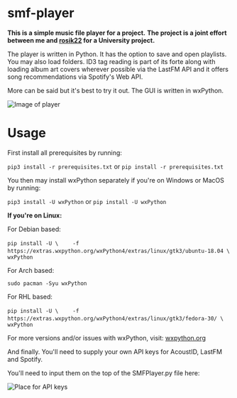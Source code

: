 # smf-player

**This is a simple music file player for a project.**
**The project is a joint effort between me and [rosik22](https://www.github.com/rosik22 "rosik22") for a University project.**

The player is written in Python. It has the option to save and open playlists. You may also load folders.
ID3 tag reading is part of its forte along with loading album art covers wherever possible via the LastFM API and it offers 
song recommendations via Spotify's Web API.

More can be said but it's best to try it out. The GUI is written in wxPython.



![Image of player](https://github.com/roterabe/smf-player/blob/master/example.png)



# Usage

First install all prerequisites by running:

`pip3 install -r prerequisites.txt` or `pip install -r prerequisites.txt`

You then may install wxPython separately if you're on Windows or MacOS by running:

`pip3 install -U wxPython` or `pip install -U wxPython`

**If you're on Linux:**

For Debian based:

`pip install -U \`
`    -f https://extras.wxpython.org/wxPython4/extras/linux/gtk3/ubuntu-18.04 \`
`    wxPython`

For Arch based:

`sudo pacman -Syu wxPython`

For RHL based:

`pip install -U \`
`    -f https://extras.wxpython.org/wxPython4/extras/linux/gtk3/fedora-30/ \`
`    wxPython`

For more versions and/or issues with wxPython, visit: [wxpython.org](https://wxpython.org/pages/downloads/)


And finally. You'll need to supply your own API keys for AcoustID, LastFM and Spotify.

You'll need to input them on the top of the SMFPlayer.py file here:

![Place for API keys](https://github.com/roterabe/smf-player/blob/master/keys.png)
